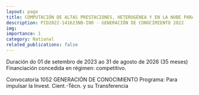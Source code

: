 ```yaml
---
layout: page
title: COMPUTACIÓN DE ALTAS PRESTACIONES, HETEROGÉNEA Y EN LA NUBE PARA APLICACIONES DE ALTA DEMANDA
description: PID2022-141623NB-I00 - GENERACIÓN DE CONOCIMIENTO 2022
img: 
importance: 1
category: National
related_publications: false
---
```


Duración do 01 de setembro de 2023 ao 31 de agosto de 2026 (35 meses)
Financiación concedida en régimen: competitivo.

Convocatoria 1052
GENERACIÓN DE CONOCIMIENTO
Programa: Para impulsar la Invest. Cient.-Técn. y su Transferencia
